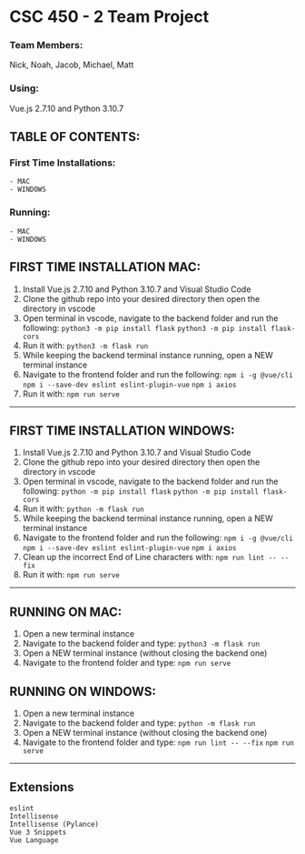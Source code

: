 CSC 450 - 2 Team Project
===
### Team Members:  
Nick, Noah, Jacob, Michael, Matt
### Using:  
Vue.js 2.7.10 and Python 3.10.7

## TABLE OF CONTENTS:  

### First Time Installations:
    - MAC
    - WINDOWS
### Running:
    - MAC
    - WINDOWS
        
## FIRST TIME INSTALLATION MAC:
1. Install Vue.js 2.7.10 and Python 3.10.7 and Visual Studio Code
2. Clone the github repo into your desired directory then open the directory in vscode
3. Open terminal in vscode, navigate to the backend folder and run the following:
    `python3 -m pip install flask`
    `python3 -m pip install flask-cors`
4. Run it with:
    `python3 -m flask run`
5. While keeping the backend terminal instance running, open a NEW terminal instance
6. Navigate to the frontend folder and run the following:
    `npm i -g @vue/cli`
    `npm i --save-dev eslint eslint-plugin-vue`
    `npm i axios`
7. Run it with:
    `npm run serve`

---

## FIRST TIME INSTALLATION WINDOWS:
1. Install Vue.js 2.7.10 and Python 3.10.7 and Visual Studio Code
2. Clone the github repo into your desired directory then open the directory in vscode
3. Open terminal in vscode, navigate to the backend folder and run the following:
    `python -m pip install flask`
    `python -m pip install flask-cors`
4. Run it with:
    `python -m flask run`
5. While keeping the backend terminal instance running, open a NEW terminal instance
6. Navigate to the frontend folder and run the following:
    `npm i -g @vue/cli`
    `npm i --save-dev eslint eslint-plugin-vue`
    `npm i axios`
7. Clean up the incorrect End of Line characters with:
    `npm run lint -- --fix`
8. Run it with:
    `npm run serve`

---

## RUNNING ON MAC:
1. Open a new terminal instance
2. Navigate to the backend folder and type:
    `python3 -m flask run`
3. Open a NEW terminal instance (without closing the backend one)
4. Navigate to the frontend folder and type:
    `npm run serve`

## RUNNING ON WINDOWS:
1. Open a new terminal instance
2. Navigate to the backend folder and type:
    `python -m flask run`
3. Open a NEW terminal instance (without closing the backend one)
4. Navigate to the frontend folder and type:
    `npm run lint -- --fix`
    `npm run serve`

---

## Extensions
    eslint
    Intellisense
    Intellisense (Pylance)
    Vue 3 Snippets
    Vue Language





